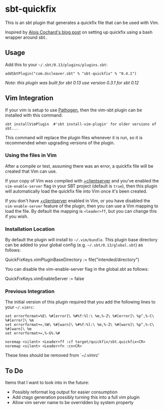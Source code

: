 # sbt-quickfix

This is an sbt plugin that generates a quickfix file that can be used with Vim.

Inspired by [Alois Cochard's blog post] on setting up quickfix using a bash wrapper around sbt..

## Usage

Add this to your `~/.sbt/0.13/plugins/plugins.sbt`:

    addSbtPlugin("com.dscleaver.sbt" % "sbt-quickfix" % "0.4.1")

*Note: this plugin was built for sbt 0.13 use version 0.3.1 for sbt 0.12*

## Vim Integration

If your vim is setup to use [Pathogen], then the vim-sbt plugin can be installed with this command:

    sbt installVimPlugin  #'sbt install-vim-plugin' for older versions of sbt...

This command will replace the plugin files whenever it is run, so it is recommended when upgrading versions of the plugin.

### Using the files in Vim

After a compile or test, assuming there was an error, a quickfix file will be created that Vim can use.

If your copy of Vim was compiled with [+clientserver] and you've enabled the `vim-enable-server` flag in your SBT project (default is `true`), then this plugin will automatically load the quickfix file into Vim once it's been created.

If you don't have [+clientserver] enabled in Vim, or you have disabled the `vim-enable-server` feature of the plugin, then you can use a Vim mapping to load the file.  By default the mapping is `<leader>ff`, but you can change this if you wish.

### Installation Location

By default the plugin will install to `~/.vim/bundle`. This plugin base directory can be added to your global config (e.g. `~/.sbt/0.13/global.sbt`) as follows:

   QuickFixKeys.vimPluginBaseDirectory := file("intended/directory") 
   
You can disable the vim-enable-server flag in the global.sbt as follows: 

   QuickFixKeys.vimEnableServer := false

### Previous Integration

The initial version of this plugin required that you add the following lines to your `~/.vimrc`:

    set errorformat=%E\ %#[error]\ %#%f:%l:\ %m,%-Z\ %#[error]\ %p^,%-C\ %#[error]\ %m
    set errorformat+=,%W\ %#[warn]\ %#%f:%l:\ %m,%-Z\ %#[warn]\ %p^,%-C\ %#[warn]\ %m
    set errorformat+=,%-G%.%#

    noremap <silent> <Leader>ff :cf target/quickfix/sbt.quickfix<CR>
    noremap <silent> <Leader>fn :cn<CR>

These lines should be removed from `~/.vimrc'

## To Do 

Items that I want to look into in the future:

* Possibly reformat log output for easier consumption
* Add ctags generation possibly turning this into a full vim plugin
* Allow vim server name to be overridden by system property

[Alois Cochard's blog post]: http://aloiscochard.blogspot.co.uk/2013/02/quick-bug-fixing-in-scala-with-sbt-and.html
[Pathogen]: https://github.com/tpope/vim-pathogen
[+clientserver]: http://vimhelp.appspot.com/remote.txt.html#clientserver
